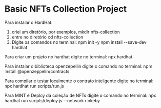 # Basic NFTs Collection Project


Para instalar o HardHat:
1) criei um diretório, por exemplos, mkdir nfts-collection
2) entre no diretório cd nfts-collection
3) Digite os comandos no terminal:
 npm init -y
 npm install --save-dev hardhat

Para criar um projeto no hardhat digite no terminal:
npx hardhat

Para instalar o biblioteca openzepellin digite o comando no terminal:
npm install @openzeppelin/contracts

Para compilar e testar localmente  o contrato inteligente digite no terminal:  
npx hardhat run scripts/run.js 

Para MINT e Deploy da coleção de NFTs digite o comando no terminal:
npx hardhat run scripts/deploy.js --network rinkeby

